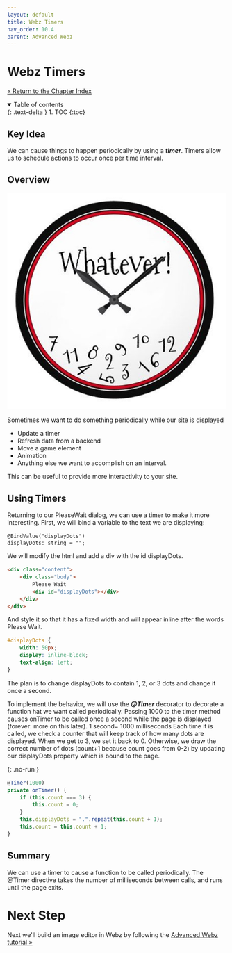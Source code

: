 ```yaml
---
layout: default
title: Webz Timers
nav_order: 10.4
parent: Advanced Webz
---
```


# Webz Timers

[&laquo; Return to the Chapter Index](index.md)

<details open markdown="block">
  <summary>
    Table of contents
  </summary>
  {: .text-delta }
1. TOC
{:toc}
</details>

## Key Idea

We can cause things to happen periodically by using a **_timer_**. Timers allow us to schedule actions to occur once per time interval.

## Overview

![](../../assets/images/webz_9.jpg)

Sometimes we want to do something periodically while our site is displayed

-   Update a timer
-   Refresh data from a backend
-   Move a game element
-   Animation
-   Anything else we want to accomplish on an interval.

This can be useful to provide more interactivity to your site.

## Using Timers

Returning to our PleaseWait dialog, we can use a timer to make it more interesting.
First, we will bind a variable to the text we are displaying:

```
@BindValue("displayDots")
displayDots: string = "";
```

We will modify the html and add a div with the id displayDots.

```html
<div class="content">
    <div class="body">
        Please Wait
        <div id="displayDots"></div>
    </div>
</div>
```

And style it so that it has a fixed width and will appear inline after the words Please Wait.

```css
#displayDots {
    width: 50px;
    display: inline-block;
    text-align: left;
}
```

The plan is to change displayDots to contain 1, 2, or 3 dots and change it once a second.

To implement the behavior, we will use the **_@Timer_** decorator to decorate a function hat we want called periodically.
Passing 1000 to the timer method causes onTimer to be called once a second while the page is displayed (forever: more on this later). 1 second= 1000 milliseconds
Each time it is called, we check a counter that will keep track of how many dots are displayed. When we get to 3, we set it back to 0. Otherwise, we draw the correct number of dots (count+1 because count goes from 0-2) by updating our displayDots property which is bound to the page.

{: .no-run }

```typescript
@Timer(1000)
private onTimer() {
	if (this.count === 3) {
		this.count = 0;
	}
	this.displayDots = ".".repeat(this.count + 1);
	this.count = this.count + 1;
}
```

## Summary

We can use a timer to cause a function to be called periodically. The @Timer directive takes the number of milliseconds between calls, and runs until the page exits.

# Next Step

Next we'll build an image editor in Webz by following the [Advanced Webz tutorial &raquo;](./tutorial.md)
